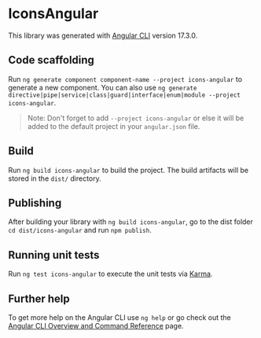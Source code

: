 # IconsAngular

This library was generated with [Angular CLI](https://github.com/angular/angular-cli) version 17.3.0.

## Code scaffolding

Run `ng generate component component-name --project icons-angular` to generate a new component. You can also use `ng generate directive|pipe|service|class|guard|interface|enum|module --project icons-angular`.
> Note: Don't forget to add `--project icons-angular` or else it will be added to the default project in your `angular.json` file. 

## Build

Run `ng build icons-angular` to build the project. The build artifacts will be stored in the `dist/` directory.

## Publishing

After building your library with `ng build icons-angular`, go to the dist folder `cd dist/icons-angular` and run `npm publish`.

## Running unit tests

Run `ng test icons-angular` to execute the unit tests via [Karma](https://karma-runner.github.io).

## Further help

To get more help on the Angular CLI use `ng help` or go check out the [Angular CLI Overview and Command Reference](https://angular.io/cli) page.
